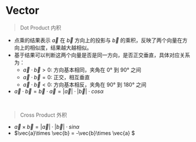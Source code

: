 &emsp;
# Vector
>Dot Product 内积
- 点乘的结果表示 $\vec{a}$ 在 $\vec{b}$ 方向上的投影与 $\vec{b}$ 的乘积，反映了两个向量在方向上的相似度，结果越大越相似。
- 基于结果可以判断这两个向量是否是同一方向，是否正交垂直，具体对应关系为：
    - $\vec{a}\cdot \vec{b} > 0$: 方向基本相同，夹角在 $0°$ 到 $90°$ 之间
    - $\vec{a}\cdot \vec{b} = 0$: 正交，相互垂直
    - $\vec{a}\cdot \vec{b} < 0$: 方向基本相反，夹角在 $90°$ 到 $180°$ 之间
- $\vec{a}\cdot \vec{b} = \vec{b}\cdot \vec{a} = |\vec{a}|\cdot|\vec{b}| \cdot cos \alpha$

&emsp;
>Cross Product 外积
- $\vec{a}\times \vec{b} = |\vec{a}|\cdot|\vec{b}| \cdot sin \alpha$
- $\vec{a}\times \vec{b} = -\vec{b}\times \vec{a} $


